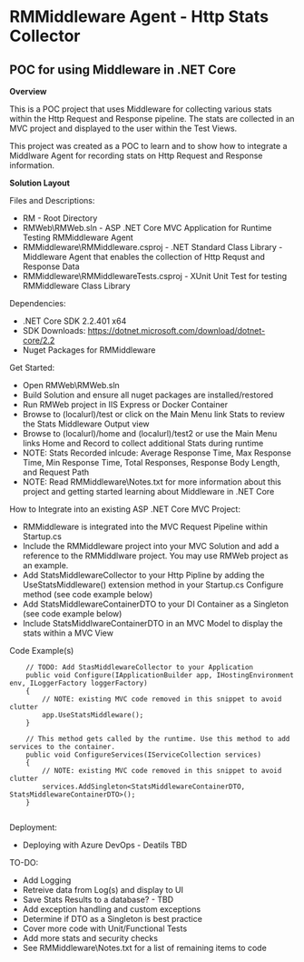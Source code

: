  
RMMiddleware Agent - Http Stats Collector
===

POC for using Middleware in .NET Core
---

**Overview**

This is a POC project that uses Middleware for collecting various stats within the Http Request and Response pipeline.  The stats are collected in an MVC project and displayed to the user within the Test Views.

This project was created as a POC to learn and to show how to integrate a Middlware Agent for recording stats on Http Request and Response information.

**Solution Layout**

Files and Descriptions:

* RM - Root Directory 
* RMWeb\RMWeb.sln - ASP .NET Core MVC Application for Runtime Testing RMMiddleware Agent
* RMMiddleware\RMMiddleware.csproj - .NET Standard Class Library - Middleware Agent that enables the collection of Http Requst and Response Data
* RMMiddleware\RMMiddlewareTests.csproj - XUnit Unit Test for testing RMMiddleware Class Library

Dependencies:
* .NET Core SDK 2.2.401 x64
* SDK Downloads: https://dotnet.microsoft.com/download/dotnet-core/2.2
* Nuget Packages for RMMiddleware 

Get Started:

* Open RMWeb\RMWeb.sln
* Build Solution and ensure all nuget packages are installed/restored
* Run RMWeb project in IIS Express or Docker Container
* Browse to (localurl)/test or click on the Main Menu link Stats to review the Stats Middleware Output view
* Browse to (localurl)/home and (localurl)/test2 or use the Main Menu links Home and Record to collect additional Stats during runtime
* NOTE: Stats Recorded inlcude: Average Response Time, Max Response Time, Min Response Time, Total Responses, Response Body Length, and Request Path
* NOTE: Read RMMiddleware\Notes.txt for more information about this project and getting started learning about Middleware in .NET Core

How to Integrate into an existing ASP .NET Core MVC Project:

* RMMiddleware is integrated into the MVC Request Pipeline within Startup.cs
* Include the RMMiddleware project into your MVC Solution and add a reference to the RMMiddlware project.  You may use RMWeb project as an example.
* Add StatsMiddlewareCollector to your Http Pipline by adding the UseStatsMiddleware() extension method in your Startup.cs Configure method (see code example below)
* Add StatsMiddlewareContainerDTO to your DI Container as a Singleton (see code example below)
* Include StatsMiddlwareContainerDTO in an MVC Model to display the stats within a MVC View

Code Example(s)
```
	// TODO: Add StasMiddlewareCollector to your Application 
	public void Configure(IApplicationBuilder app, IHostingEnvironment env, ILoggerFactory loggerFactory)
	{
		// NOTE: existing MVC code removed in this snippet to avoid clutter
		app.UseStatsMiddleware();
	}

	// This method gets called by the runtime. Use this method to add services to the container.
	public void ConfigureServices(IServiceCollection services)
	{
		// NOTE: existing MVC code removed in this snippet to avoid clutter
		services.AddSingleton<StatsMiddlewareContainerDTO, StatsMiddlewareContainerDTO>();
	}
	
```

Deployment:

* Deploying with Azure DevOps - Deatils TBD

TO-DO:

* Add Logging
* Retreive data from Log(s) and display to UI
* Save Stats Results to a database? - TBD
* Add exception handling and custom exceptions
* Determine if DTO as a Singleton is best practice
* Cover more code with Unit/Functional Tests
* Add more stats and security checks
* See RMMiddleware\Notes.txt for a list of remaining items to code

